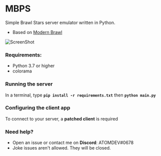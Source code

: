 # MBPS

Simple Brawl Stars  server emulator written in Python.
- Based on [Modern Brawl](https://github.com/PhoenixFire6934/Modern-Brawl)

![ScreenShot](https://cdn.discordapp.com/attachments/1001416404622397480/1092497869694582886/V36.jpg) 

### Requirements:
- Python 3.7 or higher
- colorama

### Running the server
In a terminal, type __`pip install -r requirements.txt`__ then __`python main.py`__

### Configuring the client app
To connect to your server, a **patched client** is required

### Need help?
- Open an issue or contact me on **Discord**: ATOMDEV#0678
- Joke issues aren't allowed. They will be closed.
